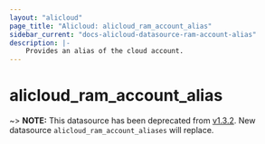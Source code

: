```yaml
---
layout: "alicloud"
page_title: "Alicloud: alicloud_ram_account_alias"
sidebar_current: "docs-alicloud-datasource-ram-account-alias"
description: |-
    Provides an alias of the cloud account.
---
```


# alicloud\_ram\_account\_alias

~> **NOTE:** This datasource has been deprecated from [v1.3.2](https://github.com/alibaba/terraform-provider/releases/tag/V1.3.2). New datasource `alicloud_ram_account_aliases` will replace.
